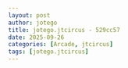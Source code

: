 ```yaml
---
layout: post
author: jotego
title: jotego.jtcircus - 529cc57
date: 2025-09-26
categories: [Arcade, jtcircus]
tags: [jotego.jtcircus]
---
```


